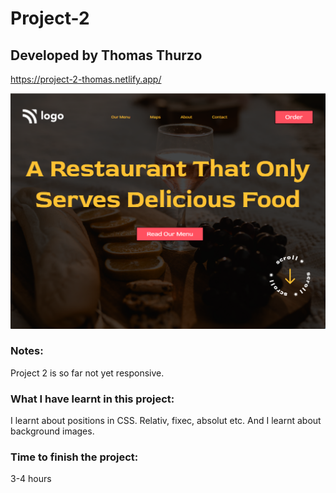 # Project-2
## Developed by Thomas Thurzo

https://project-2-thomas.netlify.app/

![Website Logo](./assets/website.png)

### Notes:

Project 2 is so far not yet responsive. 


### What I have learnt in this project:

I learnt about positions in CSS. Relativ, fixec, absolut etc.
And I learnt about background images.


### Time to finish the project:

3-4 hours